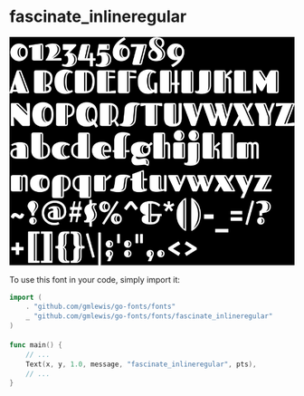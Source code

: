 # fascinate_inlineregular

![fascinate_inlineregular](fascinate_inlineregular.png)

To use this font in your code, simply import it:

```go
import (
	. "github.com/gmlewis/go-fonts/fonts"
	_ "github.com/gmlewis/go-fonts/fonts/fascinate_inlineregular"
)

func main() {
	// ...
	Text(x, y, 1.0, message, "fascinate_inlineregular", pts),
	// ...
}
```
